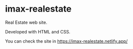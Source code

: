 # imax-realestate
Real Estate web site. 

Developed with HTML and CSS. 

You can check the site in https://imax-realestate.netlify.app/
